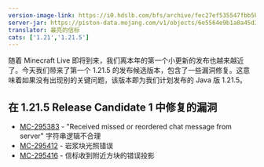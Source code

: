 ```yaml
---
version-image-link: https://i0.hdslb.com/bfs/archive/fec27ef535547fbb5b2797dc980dc8a529f8aad2.png
server-jar: https://piston-data.mojang.com/v1/objects/6e5564e9b1a0a45d3cb028d5af591cd30e53b404/server.jar
translator: 最亮的信标
cats: ['1.21','1.21.5']
---
```

随着 Minecraft Live 即将到来，我们离本年的第一个小更新的发布也越来越近了。今天我们带来了第一个 1.21.5 的发布候选版本，包含了一些漏洞修复。这意味着如果没有出现别的关键问题，该版本即为我们计划发布的 Java 版 1.21.5。

## 在 1.21.5 Release Candidate 1 中修复的漏洞
* [MC-295383](https://bugs.mojang.com/browse/MC-295383) - "Received missed or reordered chat message from server" 字符串逻辑不合理
* [MC-295412](https://bugs.mojang.com/browse/MC-295412) - 岩浆块光照错误
* [MC-295416](https://bugs.mojang.com/browse/MC-295416) - 信标收到附近方块的错误投影